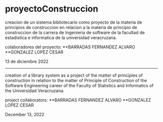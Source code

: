 # proyectoConstruccion

creacion de un sistema bibliotecario como proyecto de la materia de principios de construccion en relacion a la materia de 
principio de construccion de la carrera de Ingenieria de software de la facultad de estadistica e informatica de la universidad veracruzana.

colaboradores del proyecto:
**BARRADAS FERNANDEZ ALVARO
**GONZALEZ LOPEZ CESAR

13 de diciembre 2022

--------------------------------------------------------------------------------------

creation of a library system as a project of the matter of principles of construction in relation to the matter of Principle of Construction
of the Software Engineering career of the Faculty of Statistics and Informatics of the Universidad Veracruzana.

project collaborators: 
**BARRADAS FERNANDEZ ALVARO 
**GONZALEZ LOPEZ CESAR 

December 13, 2022


